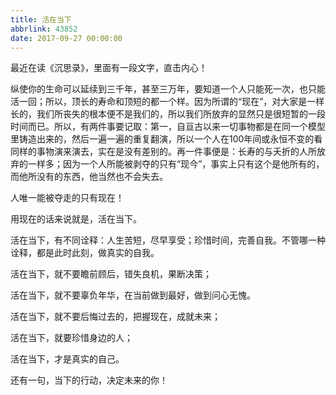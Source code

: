 ```yaml
---
title: 活在当下
abbrlink: 43852
date: 2017-09-27 00:00:00
---
```

最近在读《沉思录》，里面有一段文字，直击内心！
<!-- more -->

纵使你的生命可以延续到三千年，甚至三万年，要知道一个人只能死一次，也只能活一回；所以，顶长的寿命和顶短的都一个样。因为所谓的“现在”，对大家是一样长的，我们所丧失的根本便不是我们的，所以我们所放弃的显然只是很短暂的一段时间而已。所以，有两件事要记取：第一，自亘古以来一切事物都是在同一个模型里铸造出来的，然后一遍一遍的重复翻演，所以一个人在100年间或永恒不变的看同样的事物演来演去，实在是没有差别的。再一件事便是：长寿的与夭折的人所放弃的一样多；因为一个人所能被剥夺的只有“现今”，事实上只有这个是他所有的，而他所没有的东西，他当然也不会失去。

人唯一能被夺走的只有现在！

用现在的话来说就是，活在当下。

活在当下，有不同诠释：人生苦短，尽早享受；珍惜时间，完善自我。不管哪一种诠释，都是此时此刻，做真实的自我。

活在当下，就不要瞻前顾后，错失良机，果断决策；

活在当下，就不要辜负年华，在当前做到最好，做到问心无愧。

活在当下，就不要后悔过去的，把握现在，成就未来；

活在当下，就要珍惜身边的人；

活在当下，才是真实的自己。

还有一句，当下的行动，决定未来的你！